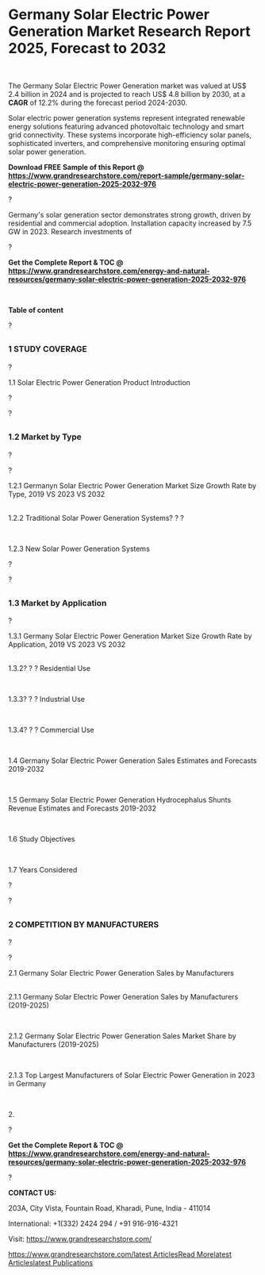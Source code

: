 <h1>Germany Solar Electric Power Generation Market Research Report 2025, Forecast to 2032</h1><br/><p>The Germany Solar Electric Power Generation market was valued at US$ 2.4 billion in 2024 and is projected to reach US$ 4.8 billion by 2030, at a <strong>CAGR</strong> of 12.2% during the forecast period 2024-2030.</p>
 
 
 
 <p>Solar electric power generation systems represent integrated renewable energy solutions featuring advanced photovoltaic technology and smart grid connectivity. These systems incorporate high-efficiency solar panels, sophisticated inverters, and comprehensive monitoring ensuring optimal solar power generation.</p>
 
 
 
 <div><b>Download FREE Sample of this Report @ <a href="https://www.grandresearchstore.com/report-sample/germany-solar-electric-power-generation-2025-2032-976">https://www.grandresearchstore.com/report-sample/germany-solar-electric-power-generation-2025-2032-976</a></b></div>
 
 
 
 <p>? </p>
 
 
 
 <p>Germany&#39;s solar generation sector demonstrates strong growth, driven by residential and commercial adoption. Installation capacity increased by 7.5 GW in 2023. Research investments of</p>
 
 
 
 <p>? </p>
 
 
 
 <div><b>Get the Complete Report & TOC @ <a href="https://www.grandresearchstore.com/energy-and-natural-resources/germany-solar-electric-power-generation-2025-2032-976">https://www.grandresearchstore.com/energy-and-natural-resources/germany-solar-electric-power-generation-2025-2032-976</a></b></div>
 
 
 
 <p><br />
 
 <b>Table of content</b></p>
 
 
 
 <p>? </p>
 
 
 
 <h2><span style="font-size:16px"><strong>1 STUDY COVERAGE</strong></span></h2>
 
 
 
 <p>? </p>
 
 
 
 <p>1.1 Solar Electric Power Generation Product Introduction</p>
 
 
 
 <p>? </p>
 
 
 
 <p>? </p>
 
 
 
 <h2><span style="font-size:16px"><strong>1.2 Market by Type</strong></span></h2>
 
 
 
 <p>? </p>
 
 
 
 <p>? </p>
 
 
 
 <p>1.2.1 Germanyn Solar Electric Power Generation Market Size Growth Rate by Type, 2019 VS 2023 VS 2032<br />
 
 <br />
 
 1.2.2 Traditional Solar Power Generation Systems? ? ? <br />
 
 <br />
 
 1.2.3 New Solar Power Generation Systems<br />
 
 ? </p>
 
 
 
 <p>? </p>
 
 
 
 <h2><span style="font-size:16px"><strong>1.3 Market by Application</strong></span></h2>
 
 
 
 <p>? </p>
 
 
 
 <p>1.3.1 Germany Solar Electric Power Generation Market Size Growth Rate by Application, 2019 VS 2023 VS 2032<br />
 
 <br />
 
 1.3.2? ? ? Residential Use<br />
 
 <br />
 
 1.3.3? ? ? Industrial Use<br />
 
 <br />
 
 1.3.4? ? ? Commercial Use<br />
 
 <br />
 
 1.4 Germany Solar Electric Power Generation Sales Estimates and Forecasts 2019-2032<br />
 
 <br />
 
 1.5 Germany Solar Electric Power Generation Hydrocephalus Shunts Revenue Estimates and Forecasts 2019-2032<br />
 
 <br />
 
 1.6 Study Objectives<br />
 
 <br />
 
 1.7 Years Considered</p>
 
 
 
 <p>? </p>
 
 
 
 <p>? </p>
 
 
 
 <h2><span style="font-size:16px"><strong>2 COMPETITION BY MANUFACTURERS</strong></span></h2>
 
 
 
 <p>? </p>
 
 
 
 <p>? </p>
 
 
 
 <p>2.1 Germany Solar Electric Power Generation Sales by Manufacturers<br />
 
 <br />
 
 2.1.1 Germany Solar Electric Power Generation Sales by Manufacturers (2019-2025)<br />
 
 <br />
 
 2.1.2 Germany Solar Electric Power Generation Sales Market Share by Manufacturers (2019-2025)<br />
 
 <br />
 
 2.1.3 Top Largest Manufacturers of Solar Electric Power Generation in 2023 in Germany<br />
 
 <br />
 
 2.</p>
 
 
 
 <p>? </p>
 
 
 
 <div><b>Get the Complete Report & TOC @ <a href="https://www.grandresearchstore.com/energy-and-natural-resources/germany-solar-electric-power-generation-2025-2032-976">https://www.grandresearchstore.com/energy-and-natural-resources/germany-solar-electric-power-generation-2025-2032-976</a></b></div>
 
 
 
 <p>? </p>
 
 
 
 <p><b>CONTACT US:</b><br />
 
 203A, City Vista, Fountain Road, Kharadi, Pune, India - 411014<br />
 
 International: +1(332) 2424 294 / +91 916-916-4321<br />
 
 Visit: <a href="https://www.grandresearchstore.com/">https://www.grandresearchstore.com/</a><br />
 
 <a href="https://gyeongbokgung.com">https://www.grandresearchstore.com/</a><a href="https://hallyeomaritime.com">latest Articles</a><a href="https://jingwansa.com">Read More</a><a href="https://nguoiviet.jp/">latest Articles</a><a href="https://www.intelmarketresearch.com/">latest Publications</a></p>